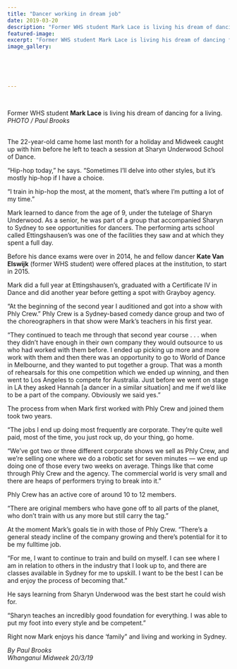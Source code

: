 ```yaml
---
title: "Dancer working in dream job"
date: 2019-03-20
description: "Former WHS student Mark Lace is living his dream of dancing for a living..."
featured-image: 
excerpt: "Former WHS student Mark Lace is living his dream of dancing for a living."
image_gallery:
    
    
    
    
    
---
```


<p>&nbsp;</p>
<p>Former WHS student <strong>Mark Lace</strong> is living his dream of dancing for a living.<br /><em>PHOTO / Paul Brooks</em></p>
<div data-bind="foreach: articleBlocks">
<p data-bind="text: $data"><br />The 22-year-old came home last month for a holiday and Midweek caught up with him before he left to teach a session at Sharyn Underwood School of Dance.</p>
<p data-bind="text: $data">&ldquo;Hip-hop today,&rdquo; he says. &ldquo;Sometimes I&rsquo;ll delve into other styles, but it&rsquo;s mostly hip-hop if I have a choice.</p>
<p data-bind="text: $data">&ldquo;I train in hip-hop the most, at the moment, that&rsquo;s where I&rsquo;m putting a lot of my time.&rdquo;</p>
<p data-bind="text: $data">Mark learned to dance from the age of 9, under the tutelage of Sharyn Underwood. As a senior, he was part of a group that accompanied Sharyn to Sydney to see opportunities for dancers. The performing arts school called Ettingshausen&rsquo;s was one of the facilities they saw and at which they spent a full day.</p>
<p data-bind="text: $data">Before his dance exams were over in 2014, he and fellow dancer <strong>Kate Van Elswijk</strong>&nbsp;(former WHS student) were offered places at the institution, to start in 2015.</p>
<p data-bind="text: $data">Mark did a full year at Ettingshausen&rsquo;s, graduated with a Certificate IV in Dance and did another year before getting a spot with Grayboy agency.</p>
<p data-bind="text: $data">&ldquo;At the beginning of the second year I auditioned and got into a show with Phly Crew.&rdquo; Phly Crew is a Sydney-based comedy dance group and two of the choreographers in that show were Mark&rsquo;s teachers in his first year.</p>
<p data-bind="text: $data">&ldquo;They continued to teach me through that second year course . . . when they didn&rsquo;t have enough in their own company they would outsource to us who had worked with them before. I ended up picking up more and more work with them and then there was an opportunity to go to World of Dance in Melbourne, and they wanted to put together a group. That was a month of rehearsals for this one competition which we ended up winning, and then went to Los Angeles to compete for Australia. Just before we went on stage in LA they asked Hannah [a dancer in a similar situation] and me if we&rsquo;d like to be a part of the company. Obviously we said yes.&rdquo;</p>
<p data-bind="text: $data">The process from when Mark first worked with Phly Crew and joined them took two years.</p>
<p data-bind="text: $data">&ldquo;The jobs I end up doing most frequently are corporate. They&rsquo;re quite well paid, most of the time, you just rock up, do your thing, go home.</p>
<p data-bind="text: $data">&ldquo;We&rsquo;ve got two or three different corporate shows we sell as Phly Crew, and we&rsquo;re selling one where we do a robotic set for seven minutes &mdash; we end up doing one of those every two weeks on average. Things like that come through Phly Crew and the agency. The commercial world is very small and there are heaps of performers trying to break into it.&rdquo;</p>
<p data-bind="text: $data">Phly Crew has an active core of around 10 to 12 members.</p>
<p data-bind="text: $data">&ldquo;There are original members who have gone off to all parts of the planet, who don&rsquo;t train with us any more but still carry the tag.&rdquo;</p>
<p data-bind="text: $data">At the moment Mark&rsquo;s goals tie in with those of Phly Crew. &ldquo;There&rsquo;s a general steady incline of the company growing and there&rsquo;s potential for it to be my fulltime job.</p>
<p data-bind="text: $data">&ldquo;For me, I want to continue to train and build on myself. I can see where I am in relation to others in the industry that I look up to, and there are classes available in Sydney for me to upskill. I want to be the best I can be and enjoy the process of becoming that.&rdquo;</p>
<p data-bind="text: $data">He says learning from Sharyn Underwood was the best start he could wish for.</p>
<p data-bind="text: $data">&ldquo;Sharyn teaches an incredibly good foundation for everything. I was able to put my foot into every style and be competent.&rdquo;</p>
<p data-bind="text: $data">Right now Mark enjoys his dance &lsquo;family&rdquo; and living and working in Sydney.</p>
<p data-bind="text: $data"><em>By Paul Brooks</em><br /><em>Whanganui Midweek 20/3/19</em></p>
</div>

